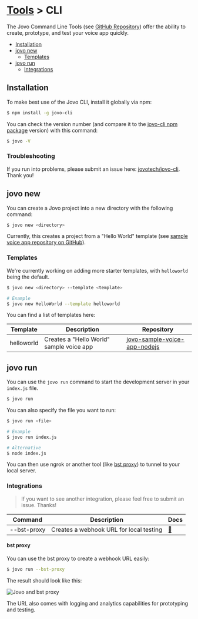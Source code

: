 # [Tools](./) > CLI

The Jovo Command Line Tools (see [GitHub Repository](https://github.com/jovotech/jovo-cli)) offer the ability to create, prototype, and test your voice app quickly.

* [Installation](#installation)
* [jovo new](#jovo-new)
  * [Templates](#templates)
* [jovo run](#jovo-run)
  * [Integrations](#integrations)

## Installation

To make best use of the Jovo CLI, install it globally via npm:

```sh
$ npm install -g jovo-cli
```

You can check the version number (and compare it to the [jovo-cli npm package](https://www.npmjs.com/package/jovo-cli) version) with this command:

```sh
$ jovo -V
```


### Troubleshooting

If you run into problems, please submit an issue here: [jovotech/jovo-cli](https://github.com/jovotech/jovo-cli). Thank you! 


## jovo new

You can create a Jovo project into a new directory with the following command:

```sh
$ jovo new <directory>
```

Currently, this creates a project from a "Hello World" template (see [sample voice app repository on GitHub](https://github.com/jovotech/jovo-sample-voice-app-nodejs)).

### Templates

We're currently working on adding more starter templates, with `helloworld` being the default. 

```sh
$ jovo new <directory> --template <template>

# Example
$ jovo new HelloWorld --template helloworld
```

You can find a list of templates here:

Template | Description | Repository
------------ | ------------- | -------------
helloworld | Creates a "Hello World" sample voice app | [jovo-sample-voice-app-nodejs](https://github.com/jovotech/jovo-sample-voice-app-nodejs)


## jovo run

You can use the `jovo run` command to start the development server in your `index.js` file.

```sh
$ jovo run
```

You can also specify the file you want to run:

```sh
$ jovo run <file>

# Example
$ jovo run index.js

# Alternative
$ node index.js
```

You can then use ngrok or another tool (like [bst proxy](#bst-proxy)) to tunnel to your local server.


### Integrations

> If you want to see another integration, please feel free to submit an issue. Thanks!


Command | Description | Docs
------------ | ------------- | -------------
--bst-proxy | Creates a webhook URL for local testing | [📝](#bst-proxy)


#### bst proxy

You can use the bst proxy to create a webhook URL easily:

```sh
$ jovo run --bst-proxy
```

The result should look like this:

![Jovo and bst proxy](https://www.jovo.tech/img/docs/cli/bst-proxy-terminal.jpg)

The URL also comes with logging and analytics capabilities for prototyping and testing.